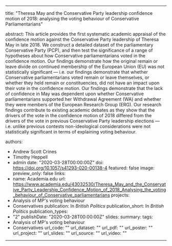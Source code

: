 ---
title: "Theresa May and the Conservative Party leadership confidence motion of 2018: analysing the voting behaviour of Conservative Parliamentarians"

abstract: This article provides the first systematic academic appraisal of the confidence motion against the Conservative Party leadership of Theresa May in late 2018. We construct a detailed dataset of the parliamentary Conservative Party (PCP), and then test the significance of a range of hypotheses about how Conservative parliamentarians voted in the confidence motion. Our findings demonstrate how the original remain or leave divide on continued membership of the European Union (EU) was not statistically significant — i.e. our findings demonstrate that whether Conservative parliamentarians voted remain or leave themselves, or whether they held remain or constituencies, did not have an impact upon their vote in the confidence motion. Our findings demonstrate that the lack of confidence in May was dependent upon whether Conservative parliamentarians supported her Withdrawal Agreement (WA) and whether they were members of the European Research Group (ERG). Our research findings contribute to existing academic debates as they show that the drivers of the vote in the confidence motion of 2018 differed from the drivers of the vote in previous Conservative Party leadership elections — i.e. unlike previous contests non-ideological considerations were not statistically significant in terms of explaining voting behaviour.

authors:
- Andrew Scott Crines
- Timothy Heppell
- admin
date: "2020-03-28T00:00:00Z"
doi: https://doi.org/10.1057/s41293-020-00138-4
featured: false
image:
  preview_only: false
links:
- name: Academia.edu
  url: https://www.academia.edu/43032530/Theresa_May_and_the_Conservative_Party_Leadership_Confidence_Motion_of_2018_Analysing_the_voting_behaviour_of_Conservative_parliamentarians
projects:
- Analysis of MP's voting behaviour
- Conservatives
publication: In *British Politics*
publication_short: In *British Politics*
publication_types:
- "2"
publishDate: "2020-03-28T00:00:00Z"
slides: 
summary:
tags:
- Analysis of MP's voting behaviour
- Conservatives
url_code: ""
url_dataset: ""
url_pdf: ""
url_poster: ""
url_project: ""
url_slides: ""
url_source: ""
url_video: ""
------